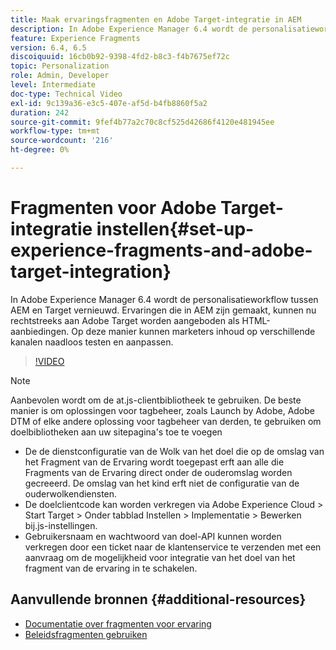 ```yaml
---
title: Maak ervaringsfragmenten en Adobe Target-integratie in AEM
description: In Adobe Experience Manager 6.4 wordt de personalisatieworkflow tussen AEM en Target vernieuwd. Ervaringen die in AEM zijn gemaakt, kunnen nu rechtstreeks aan Adobe Target worden aangeboden als HTML-aanbiedingen. Op deze manier kunnen marketers inhoud op verschillende kanalen naadloos testen en aanpassen.
feature: Experience Fragments
version: 6.4, 6.5
discoiquuid: 16cb0b92-9398-4fd2-b8c3-f4b7675ef72c
topic: Personalization
role: Admin, Developer
level: Intermediate
doc-type: Technical Video
exl-id: 9c139a36-e3c5-407e-af5d-b4fb8860f5a2
duration: 242
source-git-commit: 9fef4b77a2c70c8cf525d42686f4120e481945ee
workflow-type: tm+mt
source-wordcount: '216'
ht-degree: 0%

---
```


# Fragmenten voor Adobe Target-integratie instellen{#set-up-experience-fragments-and-adobe-target-integration}

In Adobe Experience Manager 6.4 wordt de personalisatieworkflow tussen AEM en Target vernieuwd. Ervaringen die in AEM zijn gemaakt, kunnen nu rechtstreeks aan Adobe Target worden aangeboden als HTML-aanbiedingen. Op deze manier kunnen marketers inhoud op verschillende kanalen naadloos testen en aanpassen.

>[!VIDEO](https://video.tv.adobe.com/v/22380?quality=12&learn=on)

>[!NOTE]
>
>Aanbevolen wordt om de at.js-clientbibliotheek te gebruiken. De beste manier is om oplossingen voor tagbeheer, zoals Launch by Adobe, Adobe DTM of elke andere oplossing voor tagbeheer van derden, te gebruiken om doelbibliotheken aan uw sitepagina&#39;s toe te voegen

* De de dienstconfiguratie van de Wolk van het doel die op de omslag van het Fragment van de Ervaring wordt toegepast erft aan alle die Fragments van de Ervaring direct onder de ouderomslag worden gecreeerd. De omslag van het kind erft niet de configuratie van de ouderwolkendiensten.
* De doelclientcode kan worden verkregen via Adobe Experience Cloud > Start Target > Onder tabblad Instellen > Implementatie > Bewerken bij.js-instellingen.
* Gebruikersnaam en wachtwoord van doel-API kunnen worden verkregen door een ticket naar de klantenservice te verzenden met een aanvraag om de mogelijkheid voor integratie van het doel van het fragment van de ervaring in te schakelen.

## Aanvullende bronnen {#additional-resources}

* [Documentatie over fragmenten voor ervaring](https://helpx.adobe.com/experience-manager/6-5/sites/authoring/using/experience-fragments.html)
* [Beleidsfragmenten gebruiken](/help/sites/experience-fragments/experience-fragments-feature-video-use.md)
